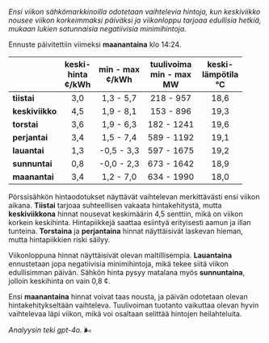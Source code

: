 *Ensi viikon sähkömarkkinoilla odotetaan vaihtelevia hintoja, kun keskiviikko nousee viikon korkeimmaksi päiväksi ja viikonloppu tarjoaa edullisia hetkiä, mukaan lukien satunnaisia negatiivisia minimihintoja.*

Ennuste päivitettiin viimeksi **maanantaina** klo 14:24.

|            | keski-<br>hinta<br>¢/kWh | min - max<br>¢/kWh | tuulivoima<br>min - max<br>MW | keski-<br>lämpötila<br>°C |
|:-----------|:----------------:|:----------------:|:-------------:|:-------------:|
| **tiistai**    | 3,0 | 1,3 - 5,7 | 218 - 957 | 18,6 |
| **keskiviikko**| 4,5 | 1,9 - 8,1 | 153 - 896 | 19,3 |
| **torstai**    | 3,6 | 1,9 - 6,3 | 182 - 1241 | 19,6 |
| **perjantai**  | 3,4 | 1,5 - 7,4 | 589 - 1192 | 19,1 |
| **lauantai**   | 1,3 | -0,5 - 3,3 | 597 - 1675 | 19,2 |
| **sunnuntai**  | 0,8 | -0,0 - 2,3 | 673 - 1642 | 18,9 |
| **maanantai**  | 3,4 | 1,2 - 7,0 | 634 - 1990 | 18,0 |

Pörssisähkön hintaodotukset näyttävät vaihtelevan merkittävästi ensi viikon aikana. **Tiistai** tarjoaa suhteellisen vakaata hintakehitystä, mutta **keskiviikkona** hinnat nousevat keskimäärin 4,5 senttiin, mikä on viikon korkein keskihinta. Hintapiikkejä saattaa esiintyä erityisesti aamun ja illan tunteina. **Torstaina** ja **perjantaina** hinnat näyttäisivät laskevan hieman, mutta hintapiikkien riski säilyy.

Viikonloppuna hinnat näyttäisivät olevan maltillisempia. **Lauantaina** ennustetaan jopa negatiivisia minimihintoja, mikä tekee siitä viikon edullisimman päivän. Sähkön hinta pysyy matalana myös **sunnuntaina**, jolloin keskihinta on vain 0,8 ¢.

Ensi **maanantaina** hinnat voivat taas nousta, ja päivän odotetaan olevan hintakehitykseltään vaihteleva. Tuulivoiman tuotanto vaikuttaa olevan hyvin vaihtelevaa läpi viikon, mikä voi osaltaan selittää hintojen heilahteluita.

*Analyysin teki gpt-4o.* 🌬️
